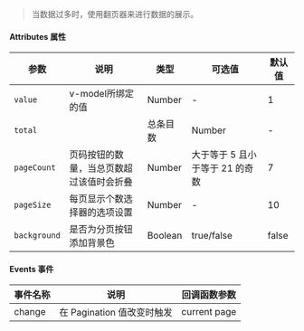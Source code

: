 > 当数据过多时，使用翻页器来进行数据的展示。

#### Attributes 属性

参数 | 说明 | 类型 | 可选值 | 默认值
--- | --- | --- | --- | ---
`value` | v-model所绑定的值 | Number | - | 1
`total` |  | 总条目数 | Number | -
`pageCount` | 页码按钮的数量，当总页数超过该值时会折叠 | Number | 大于等于 5 且小于等于 21 的奇数 | 7
`pageSize` | 每页显示个数选择器的选项设置 | Number | - | 10
`background` | 是否为分页按钮添加背景色 | Boolean | true/false | false

#### Events 事件

事件名称 | 说明 | 回调函数参数
--- | --- | --- | 
change | 在 Pagination 值改变时触发 | current page